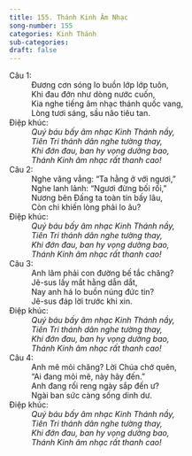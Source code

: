 ```yaml
---
title: 155. Thánh Kinh Âm Nhạc
song-number: 155
categories: Kinh Thánh
sub-categories: 
draft: false
---
```

<dl><dt>Câu 1:</dt><dd data-verse="1">Đương cơn sóng lo buồn lớp lớp tuôn, <br/>Khi đau đớn như dòng nước cuốn, <br/>Kia nghe tiếng âm nhạc thánh quốc vang, <br/>Lòng tươi sáng, sầu não tiêu tan. </dd><dt>Điệp khúc:</dt><dd data-chorus="1"><em>Quý báu bấy âm nhạc Kinh Thánh nầy, <br/>Tiên Tri thánh dân nghe tường thay, <br/>Khi đớn đau, ban hy vọng dường bao, <br/>Thánh Kinh âm nhạc rất thanh cao! </em></dd><dt>Câu 2:</dt><dd data-verse="2">Nghe văng vẳng: “Ta hằng ở với ngươi,” <br/>Nghe lanh lảnh: “Ngươi đừng bối rối,” <br/>Nương bên Đấng ta toàn tín bấy lâu, <br/>Còn chi khiến lòng phải lo âu? </dd><dt>Điệp khúc:</dt><dd data-chorus="1"><em>Quý báu bấy âm nhạc Kinh Thánh nầy, <br/>Tiên Tri thánh dân nghe tường thay, <br/>Khi đớn đau, ban hy vọng dường bao, <br/>Thánh Kinh âm nhạc rất thanh cao! </em></dd><dt>Câu 3:</dt><dd data-verse="3">Anh lâm phải con đường bế tắc chăng? <br/>Jê-sus lấy mắt hằng dẫn dắt, <br/>Nay anh há lo buồn núng đức tin? <br/>Jê-sus đáp lời trước khi xin. </dd><dt>Điệp khúc:</dt><dd data-chorus="1"><em>Quý báu bấy âm nhạc Kinh Thánh nầy, <br/>Tiên Tri thánh dân nghe tường thay, <br/>Khi đớn đau, ban hy vọng dường bao, <br/>Thánh Kinh âm nhạc rất thanh cao! </em></dd><dt>Câu 4:</dt><dd data-verse="4">Anh mê mỏi chăng? Lời Chúa chớ quên, <br/>“Ai đang mỏi mê, này hãy đến.” <br/>Anh đang rối reng ngày sắp đến ư? <br/>Ngài ban sức càng sống dinh dư. </dd><dt>Điệp khúc:</dt><dd data-chorus="1"><em>Quý báu bấy âm nhạc Kinh Thánh nầy, <br/>Tiên Tri thánh dân nghe tường thay, <br/>Khi đớn đau, ban hy vọng dường bao, <br/>Thánh Kinh âm nhạc rất thanh cao! </em></dd></dl>